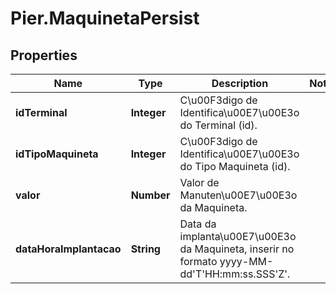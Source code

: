 # Pier.MaquinetaPersist

## Properties
Name | Type | Description | Notes
------------ | ------------- | ------------- | -------------
**idTerminal** | **Integer** | C\u00F3digo de Identifica\u00E7\u00E3o do Terminal (id). | 
**idTipoMaquineta** | **Integer** | C\u00F3digo de Identifica\u00E7\u00E3o do Tipo Maquineta (id). | 
**valor** | **Number** | Valor de Manuten\u00E7\u00E3o da Maquineta. | 
**dataHoraImplantacao** | **String** | Data da implanta\u00E7\u00E3o da Maquineta, inserir no formato yyyy-MM-dd&#39;T&#39;HH:mm:ss.SSS&#39;Z&#39;. | 


